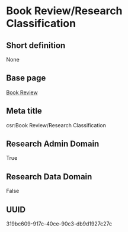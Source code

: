 # Book Review/Research Classification
## Short definition
None
## Base page
[Book Review](https://github.com/EuroCRIS/CASRAI-Dictionairies/blob/main/Objects/Book%20Review.md)
## Meta title
csr:Book Review/Research Classification
## Research Admin Domain
True
## Research Data Domain
False
## UUID
319bc609-917c-40ce-90c3-db9d1927c27c
